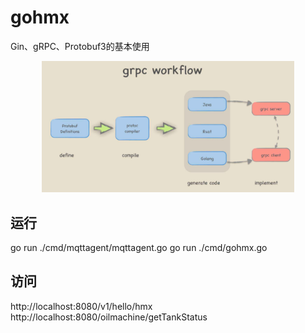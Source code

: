 # gohmx
Gin、gRPC、Protobuf3的基本使用

<div align="center"> <img src="https://github.com/hbtulip/gohmx/blob/main/build/grpc.png" width="80%"> </div>

## 运行
go run ./cmd/mqttagent/mqttagent.go
go run ./cmd/gohmx.go

## 访问
http://localhost:8080/v1/hello/hmx
http://localhost:8080/oilmachine/getTankStatus